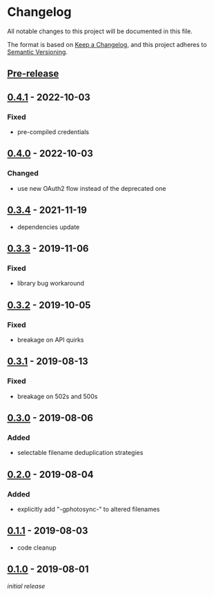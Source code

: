 # Changelog
All notable changes to this project will be documented in this file.

The format is based on [Keep a Changelog](https://keepachangelog.com/en/1.0.0/),
and this project adheres to [Semantic Versioning](https://semver.org/spec/v2.0.0.html).

## [Pre-release]

## [0.4.1] - 2022-10-03
### Fixed
- pre-compiled credentials

## [0.4.0] - 2022-10-03
### Changed
- use new OAuth2 flow instead of the deprecated one

## [0.3.4] - 2021-11-19
- dependencies update

## [0.3.3] - 2019-11-06
### Fixed
- library bug workaround

## [0.3.2] - 2019-10-05
### Fixed
- breakage on API quirks

## [0.3.1] - 2019-08-13
### Fixed
- breakage on 502s and 500s

## [0.3.0] - 2019-08-06
### Added
- selectable filename deduplication strategies

## [0.2.0] - 2019-08-04
### Added
- explicitly add "-gphotosync-" to altered filenames

## [0.1.1] - 2019-08-03
- code cleanup

## [0.1.0] - 2019-08-01
*initial release*

[Pre-release]: https://github.com/nekr0z/gphotosync/releases/tag/latest
[0.4.1]: https://github.com/nekr0z/gphotosync/releases/tag/v0.4.1
[0.4.0]: https://github.com/nekr0z/gphotosync/releases/tag/v0.4.0
[0.3.4]: https://github.com/nekr0z/gphotosync/releases/tag/v0.3.4
[0.3.3]: https://github.com/nekr0z/gphotosync/releases/tag/v0.3.3
[0.3.2]: https://github.com/nekr0z/gphotosync/releases/tag/v0.3.2
[0.3.1]: https://github.com/nekr0z/gphotosync/releases/tag/v0.3.1
[0.3.0]: https://github.com/nekr0z/gphotosync/releases/tag/v0.3.0
[0.2.0]: https://github.com/nekr0z/gphotosync/releases/tag/v0.2.0
[0.1.1]: https://github.com/nekr0z/gphotosync/releases/tag/v0.1.1
[0.1.0]: https://github.com/nekr0z/gphotosync/releases/tag/v0.1.0
